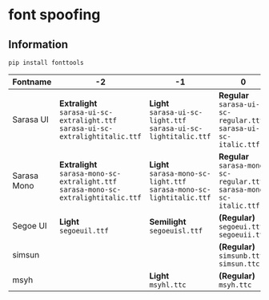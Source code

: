 # font spoofing
## Information
`pip install fonttools`

|Fontname|-2|-1|0|1|2|
|----------|------------------------------------------------------------------------------|---------------------------------------------------------------|--------------------------------------------------------------|------------------------------------------------------------------------|------------------------------------------------------------|
|Sarasa UI|**Extralight**<br>`sarasa-ui-sc-extralight.ttf`<br>`sarasa-ui-sc-extralightitalic.ttf`|**Light**<br>`sarasa-ui-sc-light.ttf`<br>`sarasa-ui-sc-lightitalic.ttf`|**Regular**<br>`sarasa-ui-sc-regular.ttf`<br>`sarasa-ui-sc-italic.ttf`|**Semibold**<br>`sarasa-ui-sc-semibold.ttf`<br>`sarasa-ui-sc-semibolditalic.ttf`|**Bold**<br>`sarasa-ui-sc-bold.ttf`<br>`sarasa-ui-sc-bolditalic.ttf`|
|Sarasa Mono|**Extralight**<br>`sarasa-mono-sc-extralight.ttf`<br>`sarasa-mono-sc-extralightitalic.ttf`|**Light**<br>`sarasa-mono-sc-light.ttf`<br>`sarasa-mono-sc-lightitalic.ttf`|**Regular**<br>`sarasa-mono-sc-regular.ttf`<br>`sarasa-mono-sc-italic.ttf`|**Semibold**<br>`sarasa-mono-sc-semibold.ttf`<br>`sarasa-mono-sc-semibolditalic.ttf`|**Bold**<br>`sarasa-mono-sc-bold.ttf`<br>`sarasa-mono-sc-bolditalic.ttf`|
|Segoe UI|**Light**<br>`segoeuil.ttf`|**Semilight**<br>`segoeuisl.ttf`|**(Regular)**<br>`segoeui.ttf`<br>`segoeuii.ttf`|**Semibold**<br>`seguisb.ttf`|**Bold**<br>`segoeuib.ttf`|
|simsun|||**(Regular)**<br>`simsunb.ttf`<br>`simsun.ttc`|||
|msyh||**Light**<br>`msyhl.ttc`|**(Regular)**<br>`msyh.ttc`||**Bold**<br>`msyhbd.ttc`|
